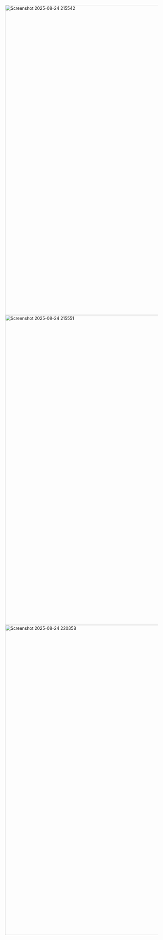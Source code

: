 <img width="1920" height="1020" alt="Screenshot 2025-08-24 215542" src="https://github.com/user-attachments/assets/39b52e84-9503-4408-920b-4c6a9038f0b8" />
<img width="1920" height="1020" alt="Screenshot 2025-08-24 215551" src="https://github.com/user-attachments/assets/a98cd192-974d-459f-b98d-057db9dc67f3" />
<img width="1920" height="1020" alt="Screenshot 2025-08-24 220358" src="https://github.com/user-attachments/assets/b39bd2f9-81a0-4de2-9c3c-27ff5d7012da" />

